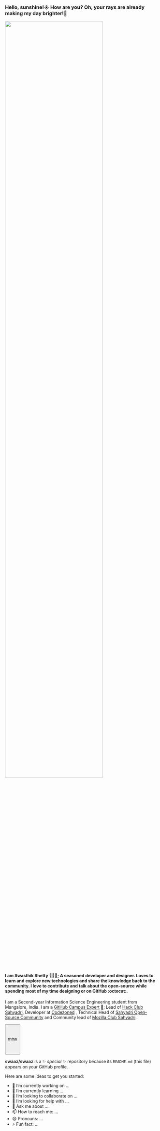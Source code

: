 <h3 style="text-align:left">Hello, sunshine!☀️  How are you? Oh, your rays are already making my day brighter!🌈</h3>
<img src="https://media.giphy.com/media/xT9IgG50Fb7Mi0prBC/giphy.gif" width="80%" align="center"/>
<h4>I am <strong>Swasthik Shetty</strong> 👨🏻‍💻; A seasoned developer and designer. Loves to learn and explore new technologies and share the knowledge back to the community. I love to contribute and talk about the open-source while spending most of my time designing or on GitHub :octocat:.</h4>

I am a Second-year Information Science Engineering student from Mangalore, India. I am a [GitHub Campus Expert](https://githubcampus.expert/swaaz/) 🚩; Lead of [Hack Club Sahyadri](https://hackclub.com/), Developer at [Codezoned](http://codezoned.com/) , Technical Head of [Sahyadri Open-Source Community](https://sosc.org.in/) and Community lead of [Mozilla Club Sahyadri](https://mozilla-sahyadri.netlify.app/).  </h4>

<button style="font-color:blue; width:50px; height:100px">fhfhh</button>

**swaaz/swaaz** is a ✨ _special_ ✨ repository because its `README.md` (this file) appears on your GitHub profile.

Here are some ideas to get you started:

- 🔭 I’m currently working on ...
- 🌱 I’m currently learning ...
- 👯 I’m looking to collaborate on ...
- 🤔 I’m looking for help with ...
- 💬 Ask me about ...
- 📫 How to reach me: ...
- 😄 Pronouns: ...
- ⚡ Fun fact: ...

